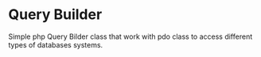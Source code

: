 # Query Builder
Simple php Query Bilder class that work with pdo class to access different types of databases systems.
